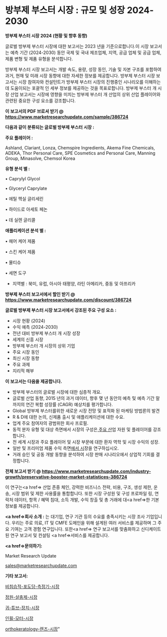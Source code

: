 # 방부제 부스터 시장 : 규모 및 성장 2024-2030

<strong>방부제 부스터 시장 2024 (현황 및 향후 동향)</strong>

글로벌 방부제 부스터 시장에 대한 보고서는 2023 년을 기준으로합니다.이 시장 보고서는 예측 기간 (2024-2030) 동안 국제 및 국내 제조업체, 지역, 공급 업체 및 공급 업체, 제품 변형 및 제품 유형을 분석합니다.

방부제 부스터 시장 보고서는 개발 속도, 용량, 성장 동인, 기술 및 자본 구조를 포함하여 과거, 현재 및 미래 시장 동향에 대한 자세한 정보를 제공합니다. 방부제 부스터 시장 보고서는 시장 참여자와 컨설턴트가 방부제 부스터 시장의 진행중인 시나리오를 이해하는 데 도움이되는 포괄적 인 세부 정보를 제공하는 것을 목표로합니다. 방부제 부스터 개 시장 산업 보고서는 시장에 영향을 미치는 방부제 부스터 개 산업의 상위 산업 플레이어와 관련된 중요한 구성 요소를 강조합니다.



<strong>이 보고서의 PDF 브로셔 받기 @ <a href=https://www.marketresearchupdate.com/sample/386724>https://www.marketresearchupdate.com/sample/386724</a></strong>



<strong>다음과 같이 분류되는 글로벌 방부제 부스터 시장 :</strong>



<strong>주요 플레이어 :</strong>

Ashland, Clariant, Lonza, Chemspire Ingredients, Akema Fine Chemicals, ADEKA, Thor Personal Care, SPE Cosmetics and Personal Care, Manning Group, Minasolve, Chemsol Korea



<strong>유형 분석 별 :</strong>

• Caprylyl Glycol

• Glyceryl Caprylate

• 에틸 헥실 글리세린

• 하이드로 아세토 페논

• 데 실렌 글리콜



<strong>애플리케이션 분석 별 :</strong>

• 헤어 케어 제품

• 스킨 케어 제품

• 물티슈

• 세면 도구

<ul>
  <li>지역별 : 북미, 유럽, 아시아 태평양, 라틴 아메리카, 중동 및 아프리카</li>
</ul>


<strong>방부제 부스터 보고서에서 할인 받기 @ <a href=https://www.marketresearchupdate.com/discount/386724>https://www.marketresearchupdate.com/discount/386724</a></strong>



<strong>글로벌 방부제 부스터 시장 보고서에서 강조된 주요 구성 요소 :</strong>
<ul>
  <li>시장 현황 (2024)</li>
  <li>수익 예측 (2024-2030)</li>
  <li>전년 대비 방부제 부스터 개 시장 성장</li>
  <li>세계의 신흥 시장</li>
  <li>방부제 부스터 개 시장의 상위 기업</li>
  <li>주요 시장 동인</li>
  <li>최신 시장 동향</li>
  <li>주요 과제</li>
  <li>지리적 해부</li>
</ul>


<strong>이 보고서는 다음을 제공합니다.</strong>
<ul>
  <li>방부제 부스터의 글로벌 시장에 대한 심층적 개요.</li>
  <li>글로벌 산업 동향, 2015 년의 과거 데이터, 향후 몇 년 동안의 예측 및 예측 기간 말까지의 연간 복합 성장률 (CAGR) 예상치를 평가합니다.</li>
  <li>Global 방부제 부스터를위한 새로운 시장 전망 및 표적화 된 마케팅 방법론의 발견</li>
  <li>R &amp; D에 대한 논의, 신제품 출시 및 애플리케이션에 대한 수요.</li>
  <li>업계 주요 참여자의 광범위한 회사 프로필.</li>
  <li>동적 분자 유형 및 대상 측면에서 시장의 구성은<a href=> 주요 산</a>업 자원 및 플레이어를 강조합니다.</li>
  <li>전 세계 시장과 주요 플레이어 및 시장 부문에 대한 환자 역학 및 시장 수익의 성장.</li>
  <li>일반 및 프리미엄 제품 수익 측면<a href=>에서 시</a>장을 연구하십시오.</li>
  <li>거래 승인 및 공동 개발 동향을 분석하여 시장 판매 시나리오에서 상업적 기회를 결정합니다.</li>
</ul>



<strong>전체 보고서 받기 @ <a href=https://www.marketresearchupdate.com/industry-growth/preservative-booster-market-statistices-386724>https://www.marketresearchupdate.com/industry-growth/preservative-booster-market-statistices-386724</a></strong>

이 연구는<a href=> 산업 존중</a> 체인, 강력한 비즈니스 전략, 비용, 구조, 생성 제한, 운송, 시장 범위 및 제한 사용률을 통합합니다. 또한 시장 구성원 및 구성 프로파일 링, 연락처 데이터, 항목 / 혜택 침대, 소득 개발, 수익 창출 및 총 거래에 대<a href=>한 기본 </a>정보를 제공합니다.



<strong><a href=>회사 소</a>개 :</strong>
는 대기업, 연구 기관 등의 수요를 충족시키는 시장 조사 기업입니다. 우리는 주로 의료, IT 및 CMFE 도메인을 위해 설계된 여러 서비스를 제공하며 그 주요 기여는 고객 경험 연구입니다. 또한<a href=> 연구 보</a>고서를 맞춤화하고 신디케이트 된 연구 보고서 및 컨설팅 <a href=>서비스</a>를 제공합니다.



<strong><a href=>문의하기:</a></strong>

Market Research Update

sales@marketresearchupdate.com



<strong>기타 보고서:</strong>

<a href=https://www.linkedin.com/pulse/비침습적-포도당-측정기-시장-세분화-연구-및-목표-고객2029년/>비침습적-포도당-측정기-시장</a>

<a href=https://www.linkedin.com/pulse/정원-살충제-시장-현재-및-미래-성장-2029-survey-spotlight-pro-24-analysis-b2xtf/>정원-살충제-시장</a>

<a href=https://www.linkedin.com/pulse/귀-튜브-장치-시장-규모-및-성장-2023-data-dive-diaries-24-analysis-eestf/>귀-튜브-장치-시장</a>

<a href=https://www.linkedin.com/pulse/인휠-모터-시장-동향-및-성장-전망-analytics-avenue-adventures-24-ana-3j1pf/>인휠-모터-시장</a>

<a href=https://www.linkedin.com/pulse/orthokeratology-렌즈-시장-진입-전략-및-위험-평가2029년-jesmf/>orthokeratology-렌즈-시장</a>"
